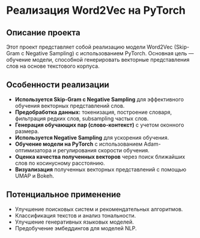# Реализация Word2Vec на PyTorch

## Описание проекта
Этот проект представляет собой реализацию модели Word2Vec (Skip-Gram с Negative Sampling) с использованием PyTorch. Основная цель — обучение модели, способной генерировать векторные представления слов на основе текстового корпуса.

## Особенности реализации
- **Используется Skip-Gram с Negative Sampling** для эффективного обучения векторных представлений слов.
- **Предобработка данных:** токенизация, построение словаря, фильтрация редких слов, subsampling частых слов.
- **Генерация обучающих пар (слово-контекст)** с учетом оконного размера.
- **Используется Negative Sampling** для ускорения обучения.
- **Обучение модели на PyTorch** с использованием Adam-оптимизатора и регулирования скорости обучения.
- **Оценка качества полученных векторов** через поиск ближайших слов по косинусному расстоянию.
- **Визуализация** полученных векторных представлений с помощью UMAP и Bokeh.

## Потенциальное применение
- Улучшение поисковых систем и рекомендательных алгоритмов.
- Классификация текстов и анализ тональности.
- Улучшение генеративных языковых моделей.
- Предобучение эмбеддингов для моделей NLP.
